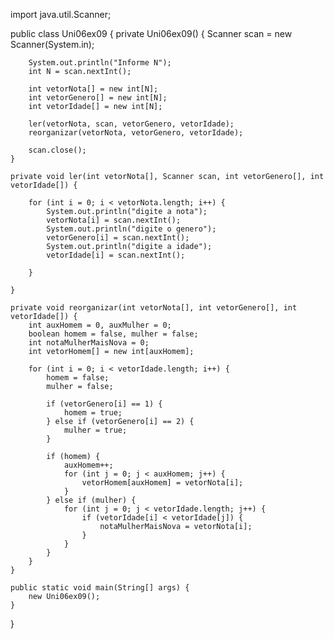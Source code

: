 import java.util.Scanner;

public class Uni06ex09 {
    private Uni06ex09() {
        Scanner scan = new Scanner(System.in);

        System.out.println("Informe N");
        int N = scan.nextInt();

        int vetorNota[] = new int[N];
        int vetorGenero[] = new int[N];
        int vetorIdade[] = new int[N];

        ler(vetorNota, scan, vetorGenero, vetorIdade);
        reorganizar(vetorNota, vetorGenero, vetorIdade);

        scan.close();
    }

    private void ler(int vetorNota[], Scanner scan, int vetorGenero[], int vetorIdade[]) {

        for (int i = 0; i < vetorNota.length; i++) {
            System.out.println("digite a nota");
            vetorNota[i] = scan.nextInt();
            System.out.println("digite o genero");
            vetorGenero[i] = scan.nextInt();
            System.out.println("digite a idade");
            vetorIdade[i] = scan.nextInt();

        }

    }

    private void reorganizar(int vetorNota[], int vetorGenero[], int vetorIdade[]) {
        int auxHomem = 0, auxMulher = 0;
        boolean homem = false, mulher = false;
        int notaMulherMaisNova = 0;
        int vetorHomem[] = new int[auxHomem];

        for (int i = 0; i < vetorIdade.length; i++) {
            homem = false;
            mulher = false;

            if (vetorGenero[i] == 1) {
                homem = true;
            } else if (vetorGenero[i] == 2) {
                mulher = true;
            }

            if (homem) {
                auxHomem++;
                for (int j = 0; j < auxHomem; j++) {
                    vetorHomem[auxHomem] = vetorNota[i];
                }
            } else if (mulher) {
                for (int j = 0; j < vetorIdade.length; j++) {
                    if (vetorIdade[i] < vetorIdade[j]) {
                        notaMulherMaisNova = vetorNota[i];
                    }
                }
            }
        }
    }

    public static void main(String[] args) {
        new Uni06ex09();
    }
}
